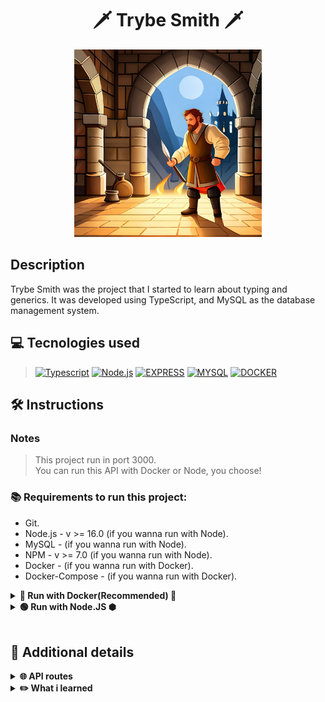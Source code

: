 <h1 align="center">🗡️  Trybe Smith  🗡️</h1>

<div align='center'>
<img width='300' alt="smith-img" src="./smith.jpg">
</div>


## Description
<p>Trybe Smith was the project that I started to learn about typing and generics. It was developed using TypeScript, and MySQL as the database management system.</p>

## 💻 Tecnologies used
> [![Typescript][Typescript]][Typescript-url]
[![Node.js][Node.js]][Node.js-url]
[![EXPRESS][EXPRESS]][EXPRESS-url]
[![MYSQL][MYSQL]][MYSQL-url]
[![DOCKER][DOCKER]][DOCKER-url]

## 🛠️ Instructions

### Notes
>This project run in port 3000.<br/>
>You can run this API with Docker or Node, you choose!

### 📚 Requirements to run this project:
- Git.
- Node.js - v >= 16.0 (if you wanna run with Node).
- MySQL - (if you wanna run with Node).
- NPM - v >= 7.0 (if you wanna run with Node).
- Docker - (if you wanna run with Docker).
- Docker-Compose - (if you wanna run with Docker).


<details>
    <summary><strong>🐳 Run with Docker(Recommended) 🐳</strong></summary>
    
```bash
# Clone the repo
git clone git@github.com:caiobacode/api-store-manager.git

# Enter in repo
cd api-store-manager

# Run DockerCompose
docker-compose up -d
```
</details>

<details>
    <summary><strong>🟢 Run with Node.JS ⬢</strong></summary>

```bash
# Clone the repo
git clone https://github.com/caiobacode/api-talker-manager.git

# Enter in repo
cd api-talker-manager

# Install dependencies
npm install
```
Now, you need to config your MySQL database
- First, define environment variables in your .env file;

```bash
# Create databse
npm run restore

# Start the application
npm start
```

</details>
<br/>

## 🔎 Additional details


<details>
    <summary><strong>🌐 API routes</strong></summary>

<br/>

> <strong>User Route</strong><br/>
- POST "/login" - Sign a user and return a JWT token.
- POST "/users" - Register a new user with the properties passed by the request.<br/>

> <strong>Products Route</strong><br/>
+ GET "/products" - Returns all products.<br/>
+ POST "/products" - Register a product with the properties passed by the request.<br/>

> <strong>Orders Route</strong><br/>
- GET "/orders" - Returns all orders.<br/>
- POST "/orders" - Register a order with the properties passed by the request.<br/>

</details>

  <details>
    <summary><strong>✏️ What i learned</strong></summary>

+ Hot to create a RESTFul API using TypeScript.
+ How to create Interfaces and Types in TypeScript.
+ How to create Middlewares to an API in TypeScript.
+ How to create Models and Read/Write to a MySQL database using TypeScript.
  
  </details>


[Typescript]: https://img.shields.io/badge/typescript-3178C6?style=for-the-badge&logo=typescript&logoColor=white
[Typescript-url]: https://www.typescriptlang.org

[Node.js]: https://img.shields.io/badge/-Node.js-80BC02?style=for-the-badge&logo=node.js&logoColor=black
[Node.js-url]: https://nodejs.org/en

[EXPRESS]: https://img.shields.io/badge/Express-FFFFFF?style=for-the-badge&logo=express&logoColor=black
[EXPRESS-url]: https://expressjs.com

[MYSQL]: https://img.shields.io/badge/MySQL-00758f?style=for-the-badge&logo=mysql&logoColor=white
[MYSQL-url]: https://www.mysql.com

[DOCKER]: https://img.shields.io/badge/Docker-0db7ed?style=for-the-badge&logo=docker&logoColor=white
[DOCKER-url]: https://www.docker.com
